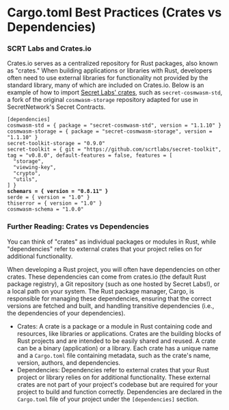 # Cargo.toml Best Practices (Crates vs Dependencies)

### SCRT Labs and Crates.io

Crates.io serves as a centralized repository for Rust packages, also known as "crates." When building applications or libraries with Rust, developers often need to use external libraries for functionality not provided by the standard library, many of which are included on Crates.io. Below is an example of how to import [Secret Labs' crates](https://crates.io/crates/secret-cosmwasm-std/1.1.10), such as `secret-cosmwasm-std`, a fork of the original `cosmwasm-storage` repository adapted for use in SecretNetwork's Secret Contracts.

<pre class="language-rust"><code class="lang-rust">[dependencies]
cosmwasm-std = { package = "secret-cosmwasm-std", version = "1.1.10" }
cosmwasm-storage = { package = "secret-cosmwasm-storage", version = "1.1.10" }
secret-toolkit-storage = "0.9.0"
secret-toolkit = { git = "https://github.com/scrtlabs/secret-toolkit", tag = "v0.8.0", default-features = false, features = [
  "storage",
  "viewing-key",
  "crypto",
  "utils",
] }
<strong>schemars = { version = "0.8.11" }
</strong>serde = { version = "1.0" }
thiserror = { version = "1.0" }
cosmwasm-schema = "1.0.0"
</code></pre>

### Further Reading: Crates vs Dependencies

You can think of "crates" as individual packages or modules in Rust, while "dependencies" refer to external crates that your project relies on for additional functionality.

When developing a Rust project, you will often have dependencies on other crates. These dependencies can come from crates.io (the default Rust package registry), a Git repository (such as one hosted by Secret Labs!), or a local path on your system. The Rust package manager, Cargo, is responsible for managing these dependencies, ensuring that the correct versions are fetched and built, and handling transitive dependencies (i.e., the dependencies of your dependencies).

* Crates: A crate is a package or a module in Rust containing code and resources, like libraries or applications. Crates are the building blocks of Rust projects and are intended to be easily shared and reused. A crate can be a binary (application) or a library. Each crate has a unique name and a `Cargo.toml` file containing metadata, such as the crate's name, version, authors, and dependencies.
* Dependencies: Dependencies refer to external crates that your Rust project or library relies on for additional functionality. These external crates are not part of your project's codebase but are required for your project to build and function correctly. Dependencies are declared in the `Cargo.toml` file of your project under the `[dependencies]` section.
